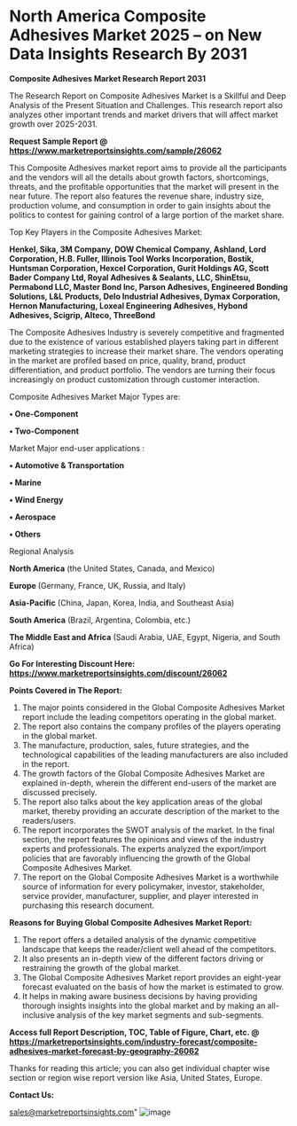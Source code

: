 # North America Composite Adhesives Market 2025 – on New Data Insights Research By 2031

<strong>Composite Adhesives Market Research Report 2031</strong>

The Research Report on Composite Adhesives Market is a Skillful and Deep Analysis of the Present Situation and Challenges. This research report also analyzes other important trends and market drivers that will affect market growth over 2025-2031.

<strong>Request Sample Report @ <a href=https://www.marketreportsinsights.com/sample/26062>https://www.marketreportsinsights.com/sample/26062</a></strong>

This Composite Adhesives market report aims to provide all the participants and the vendors will all the details about growth factors, shortcomings, threats, and the profitable opportunities that the market will present in the near future. The report also features the revenue share, industry size, production volume, and consumption in order to gain insights about the politics to contest for gaining control of a large portion of the market share.

Top Key Players in the Composite Adhesives Market:

<strong>Henkel, Sika, 3M Company, DOW Chemical Company, Ashland, Lord Corporation, H.B. Fuller, Illinois Tool Works Incorporation, Bostik, Huntsman Corporation, Hexcel Corporation, Gurit Holdings AG, Scott Bader Company Ltd, Royal Adhesives & Sealants, LLC, ShinEtsu, Permabond LLC, Master Bond Inc, Parson Adhesives, Engineered Bonding Solutions, L&L Products, Delo Industrial Adhesives, Dymax Corporation, Hernon Manufacturing, Loxeal Engineering Adhesives, Hybond Adhesives, Scigrip, Alteco, ThreeBond</strong>

The Composite Adhesives Industry is severely competitive and fragmented due to the existence of various established players taking part in different marketing strategies to increase their market share. The vendors operating in the market are profiled based on price, quality, brand, product differentiation, and product portfolio. The vendors are turning their focus increasingly on product customization through customer interaction.

Composite Adhesives Market Major Types are:

<strong>• One-Component

• Two-Component</strong>

Market Major end-user applications :

<strong>• Automotive & Transportation

• Marine

• Wind Energy

• Aerospace

• Others</strong>

Regional Analysis

</u><strong><b>North America</b></strong> (the United States, Canada, and Mexico)

<strong><b>Europe </b></strong>(Germany, France, UK, Russia, and Italy)

<strong><b>Asia-Pacific</b></strong> (China, Japan, Korea, India, and Southeast Asia)

<strong><b>South America</b></strong> (Brazil, Argentina, Colombia, etc.)

<strong><b>The Middle East and Africa</b></strong> (Saudi Arabia, UAE, Egypt, Nigeria, and South Africa)

<strong>Go For Interesting Discount Here: <a href=https://www.marketreportsinsights.com/discount/26062>https://www.marketreportsinsights.com/discount/26062</a></strong>

<strong>Points Covered in The Report:</strong>
<ol>
  <li>The major points considered in the Global Composite Adhesives Market report include the leading competitors operating in the global market.</li>
  <li>The report also contains the company profiles of the players operating in the global market.</li>
  <li>The manufacture, production, sales, future strategies, and the technological capabilities of the leading manufacturers are also included in the report.</li>
  <li>The growth factors of the Global Composite Adhesives Market are explained in-depth, wherein the different end-users of the market are discussed precisely.</li>
  <li>The report also talks about the key application areas of the global market, thereby providing an accurate description of the market to the readers/users.</li>
  <li>The report incorporates the SWOT analysis of the market. In the final section, the report features the opinions and views of the industry experts and professionals. The experts analyzed the export/import policies that are favorably influencing the growth of the Global Composite Adhesives Market.</li>
  <li>The report on the Global Composite Adhesives Market is a worthwhile source of information for every policymaker, investor, stakeholder, service provider, manufacturer, supplier, and player interested in purchasing this research document.</li>
</ol>
<strong>Reasons for Buying Global Composite Adhesives Market Report:</strong>

<ol>
  <li>The report offers a detailed analysis of the dynamic competitive landscape that keeps the reader/client well ahead of the competitors.</li>
  <li>It also presents an in-depth view of the different factors driving or restraining the growth of the global market.</li>
  <li>The Global Composite Adhesives Market report provides an eight-year forecast evaluated on the basis of how the market is estimated to grow.</li>
  <li>It helps in making aware business decisions by having providing thorough insights insights into the global market and by making an all-inclusive analysis of the key market segments and sub-segments.</li>
</ol>
<strong>Access full Report Description, TOC, Table of Figure, Chart, etc. @ <a href=https://marketreportsinsights.com/industry-forecast/composite-adhesives-market-forecast-by-geography-26062>https://marketreportsinsights.com/industry-forecast/composite-adhesives-market-forecast-by-geography-26062</a></strong>


Thanks for reading this article; you can also get individual chapter wise section or region wise report version like Asia, United States, Europe.

<strong>Contact Us:</strong>

sales@marketreportsinsights.com"
![image](https://github.com/user-attachments/assets/711f5800-da06-4d9b-8c46-98fe736133ee)
